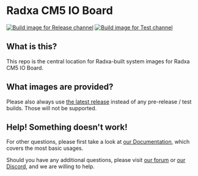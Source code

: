 # Radxa CM5 IO Board
[![Build image for Release channel](https://github.com/radxa-build/radxa-cm5-io/actions/workflows/build.yml/badge.svg)](https://github.com/radxa-build/radxa-cm5-io/actions/workflows/build.yml) [![Build image for Test channel](https://github.com/radxa-build/radxa-cm5-io/actions/workflows/test.yml/badge.svg)](https://github.com/radxa-build/radxa-cm5-io/actions/workflows/test.yml)

## What is this?

This repo is the central location for Radxa-built system images for Radxa CM5 IO Board.

## What images are provided?

Please also always use [the latest release](https://github.com/radxa-build/radxa-cm5-io/releases/latest) instead of any pre-release / test builds. Those will not be supported.

## Help! Something doesn't work!

For other questions, please first take a look at [our Documentation](https://docs.radxa.com), which covers the most basic usages.

Should you have any additional questions, please visit [our forum](https://forum.radxa.com/) or [our Discord](https://rock.sh/go), and we are willing to help.
